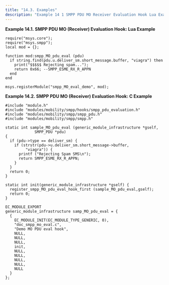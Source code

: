 ```yaml
---
title: "14.3. Examples"
description: "Example 14 1 SMPP PDU MO Receiver Evaluation Hook Lua Example Example 14 2 SMPP PDU MO Receiver Evaluation Hook C Example..."
---
```


<a name="SMPP_PDU_MO_Evaluation_Hook.lua"></a> 

**Example 14.1. SMPP PDU MO (Receiver) Evaluation Hook: Lua Example**

```
require("msys.core");
require("msys.smpp");
local mod = {};

function mod:smpp_MO_pdu_eval (pdu)
  if string.find(pdu.u.deliver_sm.short_message.buffer, "viagra") then
    print("$$$$$ Rejecting spam...");
    return 0x66; --SMPP_ESME_RX_R_APPN
  end
end

msys.registerModule("smpp_MO_eval_demo", mod);
```

<a name="SMPP_PDU_MO_Evaluation_Hook.c"></a> 

**Example 14.2. SMPP PDU MO (Receiver) Evaluation Hook: C Example**

```
#include "module.h"
#include "modules/mobility/smpp/hooks/smpp_pdu_evaluation.h"
#include "modules/mobility/smpp/smpp_pdu.h"
#include "modules/mobility/smpp/smpp.h"

static int sample_MO_pdu_eval (generic_module_infrastructure *gself,
             SMPP_PDU *pdu)
{
  if (pdu->type == deliver_sm) {
    if (strstr(pdu->u.deliver_sm.short_message->buffer,
         "viagra")) {
      printf ("Rejecting Spam SMS\n");
      return SMPP_ESME_RX_R_APPN;
    }
  }
  return 0;
}

static int init(generic_module_infrastructure *gself) {
  register_smpp_MO_pdu_eval_hook_first (sample_MO_pdu_eval,gself);
  return 0;
}

EC_MODULE_EXPORT
generic_module_infrastructure samp_MO_pdu_eval = {
  {
    EC_MODULE_INIT(EC_MODULE_TYPE_GENERIC, 0),
    "doc_smpp_mo_eval.c",
    "Demo MO PDU eval hook",
    NULL,
    NULL,
    NULL,
    init,
    NULL,
    NULL,
    NULL,
    NULL,
    NULL
  }
};
```